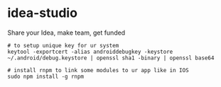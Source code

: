 # idea-studio
Share your Idea, make team, get funded


```
# to setup unique key for ur system
keytool -exportcert -alias androiddebugkey -keystore ~/.android/debug.keystore | openssl sha1 -binary | openssl base64

```

```
# install rnpm to link some modules to ur app like in IOS
sudo npm install -g rnpm
```